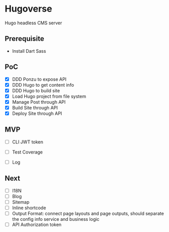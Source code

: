 # Hugoverse

Hugo headless CMS server

## Prerequisite

- Install Dart Sass

## PoC

- [x] DDD Ponzu to expose API
- [x] DDD Hugo to get content info
- [x] DDD Hugo to build site
- [x] Load Hugo project from file system
- [x] Manage Post through API
- [x] Build Site through API
- [x] Deploy Site through API

## MVP

- [ ] CLI JWT token
- [ ] Test Coverage
- [ ] Log


## Next

- [ ] I18N
- [ ] Blog
- [ ] Sitemap
- [ ] Inline shortcode
- [ ] Output Format: connect page layouts and page outputs, should separate the config info service and business logic
- [ ] API Authorization token